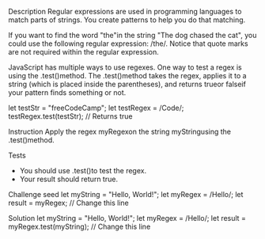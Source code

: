 Description
Regular expressions are used in programming languages to match parts of strings. You create patterns to help you do that matching.

If you want to find the word "the"in the string "The dog chased the cat", you could use the following regular expression: /the/. Notice that quote marks are not required within the regular expression.

JavaScript has multiple ways to use regexes. One way to test a regex is using the .test()method. The .test()method takes the regex, applies it to a string (which is placed inside the parentheses), and returns trueor falseif your pattern finds something or not.

let testStr = "freeCodeCamp";
let testRegex = /Code/;
testRegex.test(testStr);
// Returns true


Instruction
Apply the regex myRegexon the string myStringusing the .test()method.


Tests
- You should use .test()to test the regex.
- Your result should return true.


Challenge seed
let myString = "Hello, World!";
let myRegex = /Hello/;
let result = myRegex; // Change this line


Solution
let myString = "Hello, World!";
let myRegex = /Hello/;
let result = myRegex.test(myString); // Change this line

